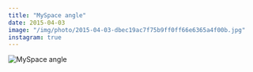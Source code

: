 ```yaml
---
title: "MySpace angle"
date: 2015-04-03
image: "/img/photo/2015-04-03-dbec19ac7f75b9ff0ff66e6365a4f00b.jpg"
instagram: true
---
```


![MySpace angle](/img/photo/2015-04-03-dbec19ac7f75b9ff0ff66e6365a4f00b.jpg)
